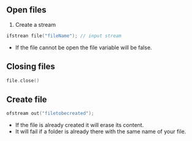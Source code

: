 ## Open files 
1. Create a stream
```c++
ifstrean file("fileName"); // input stream
```
- If the file cannot be open the file variable will be false.
## Closing files
```c++
file.close()
```
## Create file
```c++
ofstream out("filetobecreated");
```
- If the file is already created it will erase its content.
- It will fail if a folder is already there with the same name of your file.